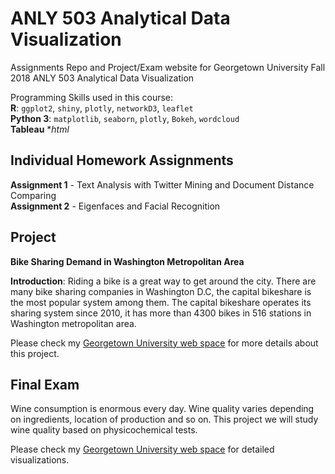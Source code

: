 # ANLY 503 Analytical Data Visualization

Assignments Repo and Project/Exam website for Georgetown University Fall 2018 ANLY 503 Analytical Data Visualization

Programming Skills used in this course:  
**R**: `ggplot2`, `shiny`, `plotly`, `networkD3`, `leaflet`  
**Python 3**: `matplotlib`, `seaborn`, `plotly`, `Bokeh`, `wordcloud`  
**Tableau**
**html*

## Individual Homework Assignments

**Assignment 1** - Text Analysis with Twitter Mining and Document Distance Comparing  
**Assignment 2** - Eigenfaces and Facial Recognition

## Project

**Bike Sharing Demand in Washington Metropolitan Area**

**Introduction**: Riding a bike is a great way to get around the city. There are many bike sharing companies in Washington D.C, the capital bikeshare is the most popular system among them. The capital bikeshare operates its sharing system since 2010, it has more than 4300 bikes in 516 stations in Washington metropolitan area.

Please check my [Georgetown University web space](http://yigaol.georgetown.domains/503/) for more details about this project.

## Final Exam

Wine consumption is enormous every day. Wine quality varies depending on ingredients, location of production and so on. This project we will study wine quality based on physicochemical tests.

Please check my [Georgetown University web space](http://yigaol.georgetown.domains/503/Final/) for detailed visualizations.
